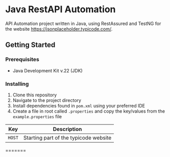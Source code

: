 # Java RestAPI Automation

API Automation project written in Java, using RestAssured and TestNG for the website https://jsonplaceholder.typicode.com/.

## Getting Started

### Prerequisites

- Java Development Kit v.22 (JDK)

### Installing

1. Clone this repository
2. Navigate to the project directory
3. Install dependencies found in `pom.xml` using your preferred IDE
4. Create a file in root called `.properties` and copy the key/values from the `example.properties` file

| Key     | Description                                                                      |
|---------|----------------------------------------------------------------------------------|
| `HOST`    | Starting part of the typicode website                                            |
=======
